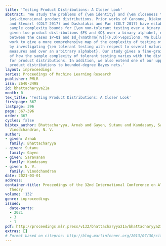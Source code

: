 ```yaml
---
title: 'Testing Product Distributions: A Closer Look'
abstract: 'We study the problems of {\em identity} and {\em closeness testing} of
  $n$-dimensional product distributions. Prior works of Canonne, Diakonikolas, Kane
  and Stewart (COLT 2017) and Daskalakis and Pan (COLT 2017) have established tight
  sample complexity bounds for {\em non-tolerant testing over a binary alphabet}:
  given two product distributions $P$ and $Q$ over a binary alphabet, distinguish
  between the cases $P=Q$ and $d_{\mathrm{TV}}(P,Q)>\epsilon$. We build on this prior
  work to give a more comprehensive map of the complexity of testing of product distributions
  by investigating {\em tolerant testing with respect to several natural distance
  measures and over an arbitrary alphabet}. Our study gives a fine-grained understanding
  of how the sample complexity of tolerant testing varies with the distance measures
  for product distributions. In addition, we also extend one of our upper bounds on
  product distributions to bounded-degree Bayes nets.'
layout: inproceedings
series: Proceedings of Machine Learning Research
publisher: PMLR
issn: 2640-3498
id: bhattacharyya21a
month: 0
tex_title: 'Testing Product Distributions: A Closer Look'
firstpage: 367
lastpage: 396
page: 367-396
order: 367
cycles: false
bibtex_author: Bhattacharyya, Arnab and Gayen, Sutanu and Kandasamy, Saravanan and
  Vinodchandran, N. V.
author:
- given: Arnab
  family: Bhattacharyya
- given: Sutanu
  family: Gayen
- given: Saravanan
  family: Kandasamy
- given: N. V.
  family: Vinodchandran
date: 2021-03-01
address: 
container-title: Proceedings of the 32nd International Conference on Algorithmic Learning
  Theory
volume: '132'
genre: inproceedings
issued:
  date-parts:
  - 2021
  - 3
  - 1
pdf: http://proceedings.mlr.press/v132/bhattacharyya21a/bhattacharyya21a.pdf
extras: []
# Format based on citeproc: http://blog.martinfenner.org/2013/07/30/citeproc-yaml-for-bibliographies/
---
```

